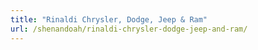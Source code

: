 ```yaml
---
title: "Rinaldi Chrysler, Dodge, Jeep & Ram"
url: /shenandoah/rinaldi-chrysler-dodge-jeep-and-ram/
---
```

